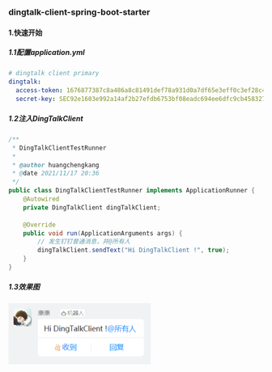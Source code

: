 ### dingtalk-client-spring-boot-starter

#### 1.快速开始

##### 1.1配置application.yml

```yml
# dingtalk client primary
dingtalk:
  access-token: 1676877387c8a486a8c81491def78a931d0a7df65e3eff0c3ef28c4a25b5cc50
  secret-key: SEC92e1603e992a14af2b27efdb6753bf08eadc694ee6dfc9cb458327899dbd2695
```

##### 1.2注入DingTalkClient

```java
/**
 * DingTalkClientTestRunner
 *
 * @author huangchengkang
 * @date 2021/11/17 20:36
 */
public class DingTalkClientTestRunner implements ApplicationRunner {
    @Autowired
    private DingTalkClient dingTalkClient;

    @Override
    public void run(ApplicationArguments args) {
        // 发生钉钉普通消息，并@所有人
        dingTalkClient.sendText("Hi DingTalkClient !", true);
    }
}
```

##### 1.3效果图
![](../images/quick_start.png)
